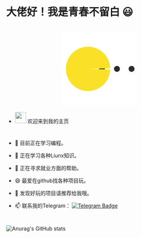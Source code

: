 # 大佬好！我是青春不留白 😃
<div align="center">
	<br>
	<img src="https://raw.githubusercontent.com/Aniket965/Aniket965/master/pacman.svg?sanitize=true" width="200" height="200">
</div>

 - <img src="https://media0.giphy.com/media/pylpD8AoQCf3CQ1oO2/giphy.gif" width=30 height=30>  欢迎来到我的主页<br>

#

- 🌱  目前正在学习编程。                        
- 👯  正在学习各种Liunx知识。                  
- 🤔  正在寻求就业方面的帮助。
- 😄  最爱在github找各种项目玩。                
- 💬  发现好玩的项目请推荐给我哦。                  
- 📫  联系我的Telegram： [![Telegram Badge](https://img.shields.io/badge/-听雨_Telegram-2399ff?style=flat-square&logo=Telegram&logoColor=white&link=https://t.me/az667755/)](https://t.me/az667755)
  
  #
![Anurag's GitHub stats](https://github-readme-stats.vercel.app/api?username=taotao1058&show_icons=true&bg_color=00000000&locale=cn&hide=prs)
